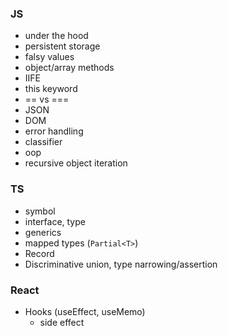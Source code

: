 ### JS
- under the hood
- persistent storage
- falsy values
- object/array methods
- IIFE
- this keyword
- == vs ===
- JSON
- DOM
- error handling
- classifier
- oop
- recursive object iteration

### TS
- symbol
- interface, type
- generics
- mapped types (`Partial<T>`)
- Record
- Discriminative union, type narrowing/assertion

### React
- Hooks (useEffect, useMemo)
   - side effect